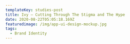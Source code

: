 ```yaml
---
templateKey: studies-post
title: Ivy — Cutting Through The Stigma and The Hype
date: 2020-08-22T05:05:18.169Z
featuredimage: /img/app-ui-design-mockup.jpg
tags:
  - Brand Identity
---
```

